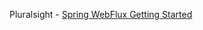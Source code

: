 Pluralsight - [Spring WebFlux Getting Started](https://app.pluralsight.com/course-player?clipId=aff9ab55-8f6b-40d1-ab34-512f04acca2e)